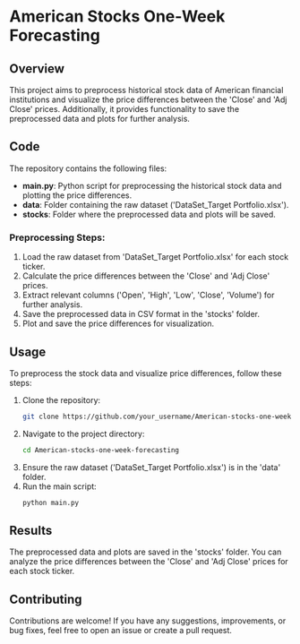 # American Stocks One-Week Forecasting

## Overview

This project aims to preprocess historical stock data of American financial institutions and visualize the price differences between the 'Close' and 'Adj Close' prices. Additionally, it provides functionality to save the preprocessed data and plots for further analysis.

## Code

The repository contains the following files:

- **main.py**: Python script for preprocessing the historical stock data and plotting the price differences.
- **data**: Folder containing the raw dataset ('DataSet_Target Portfolio.xlsx').
- **stocks**: Folder where the preprocessed data and plots will be saved.
  
### Preprocessing Steps:

1. Load the raw dataset from 'DataSet_Target Portfolio.xlsx' for each stock ticker.
2. Calculate the price differences between the 'Close' and 'Adj Close' prices.
3. Extract relevant columns ('Open', 'High', 'Low', 'Close', 'Volume') for further analysis.
4. Save the preprocessed data in CSV format in the 'stocks' folder.
5. Plot and save the price differences for visualization.

## Usage

To preprocess the stock data and visualize price differences, follow these steps:

1. Clone the repository:
   ```bash
   git clone https://github.com/your_username/American-stocks-one-week-forecasting.git
   ```
2. Navigate to the project directory:
   ```bash
   cd American-stocks-one-week-forecasting
   ```
3. Ensure the raw dataset ('DataSet_Target Portfolio.xlsx') is in the 'data' folder.
4. Run the main script:
   ```bash
   python main.py
   ```

## Results

The preprocessed data and plots are saved in the 'stocks' folder. You can analyze the price differences between the 'Close' and 'Adj Close' prices for each stock ticker.

## Contributing

Contributions are welcome! If you have any suggestions, improvements, or bug fixes, feel free to open an issue or create a pull request.
